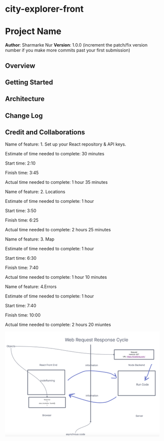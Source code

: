 # city-explorer-front
# Project Name

**Author**: Sharmarke Nur
**Version**: 1.0.0 (increment the patch/fix version number if you make more commits past your first submission)

## Overview
<!-- Provide a high level overview of what this application is and why you are building it, beyond the fact that it's an assignment for this class. (i.e. What's your problem domain?) -->

## Getting Started
<!-- What are the steps that a user must take in order to build this app on their own machine and get it running? -->

## Architecture
<!-- Provide a detailed description of the application design. What technologies (languages, libraries, etc) you're using, and any other relevant design information. -->

## Change Log
<!-- Use this area to document the iterative changes made to your application as each feature is successfully implemented. Use time stamps. Here's an example:

01-01-2001 4:59pm - Application now has a fully-functional express server, with a GET route for the location resource. -->

## Credit and Collaborations
<!-- Give credit (and a link) to other people or resources that helped you build this application. -->

Name of feature: 1. Set up your React repository & API keys.

Estimate of time needed to complete: 30 minutes

Start time: 2:10

Finish time: 3:45

Actual time needed to complete: 1 hour 35 minutes

Name of feature: 2. Locations

Estimate of time needed to complete: 1 hour

Start time: 3:50

Finish time: 6:25

Actual time needed to complete: 2 hours 25 minutes

Name of feature: 3. Map

Estimate of time needed to complete: 1 hour

Start time: 6:30

Finish time: 7:40

Actual time needed to complete: 1 hour 10 minutes

Name of feature: 4.Errors

Estimate of time needed to complete: 1 hour

Start time: 7:40

Finish time: 10:00

Actual time needed to complete: 2 hours 20 miuntes

![WRRC](src/images/wrrc1.png)
